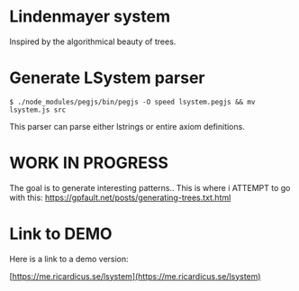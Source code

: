 # Lindenmayer system

Inspired by the algorithmical beauty of trees.

# Generate LSystem parser

```
$ ./node_modules/pegjs/bin/pegjs -O speed lsystem.pegjs && mv lsystem.js src
```

This parser can parse either lstrings or entire axiom definitions.

# WORK IN PROGRESS

The goal is to generate interesting patterns..
This is where i ATTEMPT to go with this:
https://gpfault.net/posts/generating-trees.txt.html

# Link to DEMO

Here is a link to a demo version:

[https://me.ricardicus.se/lsystem](https://me.ricardicus.se/lsystem)
